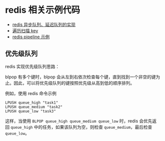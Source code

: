 # redis 相关示例代码

- [redis 异步队列、延迟队列的实现](./async_queue.go)
- [遍历扫描 key](./get_keys.go)
- [redis pipeline 示例](./pipeline.go)

## 优先级队列

redis 实现优先级队列思路：

blpop 有多个键时，blpop 会从左到右依次检查每个键，直到找到一个非空的键为止。因此，可以将优先级队列的键按照优先级从高到低的顺序排列。

例如，使用 redis 命令示例
```
LPUSH queue_high "task1"
LPUSH queue_medium "task2"
LPUSH queue_low "task3"
```
这样，当使用 `BLPOP queue_high queue_medium queue_low` 时，redis 会优先返回 `queue_high` 中的任务，如果该队列为空，则检查 `queue_medium`，最后检查 `queue_low`。